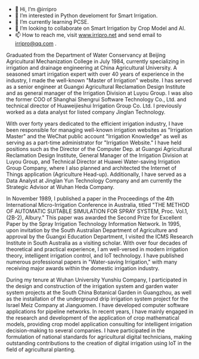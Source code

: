 - 👋 Hi, I’m @irripro
- 👀 I’m interested in Python develoment for Smart Irrigation.
- 🌱 I’m currently learning PCSE.
- 💞️ I’m looking to collaborate on Smart Irrigation by Crop Model and AI.
- 📫 How to reach me, visit www.irripro.net and  send email to irripro@qq.com . 

Graduated from the Department of Water Conservancy at Beijing Agricultural Mechanization College in July 1984, currently specializing in irrigation and drainage engineering at China Agricultural University. A seasoned smart irrigation expert with over 40 years of experience in the industry,  I made the well-known "Master of Irrigation" website. I has served as a senior engineer at Guangxi Agricultural Reclamation Design Institute and as general manager of the Irrigation Division at Luyou Group. I was also the former COO of Shanghai Shengrui Software Technology Co., Ltd. and technical director of Huaweijieshui Irrigation Group Co. Ltd. I previously worked as a data analyst for listed company Jinglan Technology.

With over forty years dedicated to the efficient irrigation industry, I have been responsible for managing well-known irrigation websites as "Irrigation Master" and the WeChat public account "Irrigation Knowledge" as well as serving as a part-time administrator for "Irrigation Website." I have held positions such as the Director of the Computer Dep. at Guangxi Agricultural Reclamation Design Institute, General Manager of the Irrigation Division at Luyou Group, and Technical Director at Huawei Water-saving Irrigation Group Company, where I also planned and architected the Internet of Things application (Agriculture Head-up). Additionally, I have served as a Data Analyst at Jinglan Yun Technology Company and am currently the Strategic Advisor at Wuhan Heda Company.

In November 1989, I published a paper in the Proceedings of the 4th International Micro-Irrigation Conference in Australia, titled "THE METHOD OF AUTOMATIC SUITABLE SIMULATION FOR SPRAY SYSTEM, Proc. Vol.1, (2B-2), Albury." This paper was awarded the Second Prize for Excellent Paper by the Spray Irrigation Technology Information Network. In 1995, upon invitation by the South Australian Department of Agriculture and approval by the Guangxi Education Department, I visited the ICMS Research Institute in South Australia as a visiting scholar. With over four decades of theoretical and practical experience, I am well-versed in modern irrigation theory, intelligent irrigation control, and IoT technology. I have published numerous professional papers in "Water-saving Irrigation," with many receiving major awards within the domestic irrigation industry.

During my tenure at Wuhan University Yunshiu Company, I participated in the design and construction of the irrigation system and garden water system projects at the South China Botanical Garden in Guangzhou, as well as the installation of the underground drip irrigation system project for the Israel Meiz Company at Jianguomen. I have developed computer software applications for pipeline networks. In recent years, I have mainly engaged in the research and development of the application of crop mathematical models, providing crop model application consulting for intelligent irrigation decision-making to several companies. I have participated in the formulation of national standards for agricultural digital technicians, making outstanding contributions to the creation of digital irrigation using IoT in the field of agricultural planting.

<!---
irripro/irripro is a ✨ special ✨ repository because its `README.md` (this file) appears on your GitHub profile.
You can click the Preview link to take a look at your changes.
--->
